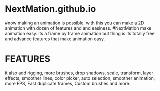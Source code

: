 # NextMation.github.io
#now making an animation is possible. with this you can make a 2D animation with dozen of features and and easiness.
#NextMation make animation easy. its a frame by frame animation but thing is its totally free and advance features that make animation easy.


#																FEATURES
it also add rigging, more brushes, drop shadows, scale, transform, layer effects, smoother lines, color picker, auto selection, smoother animation, more FPS,
Fast duplicate frames, Custom brushes and more.
